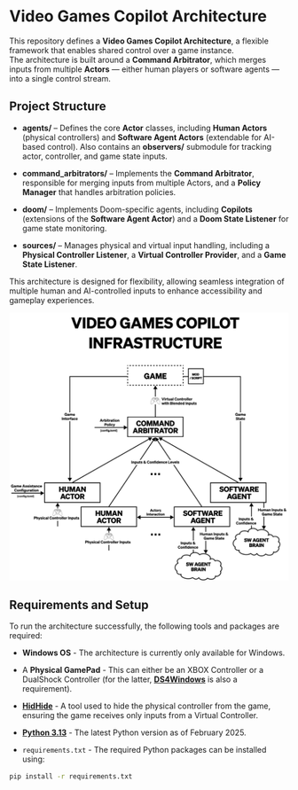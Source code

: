# Video Games Copilot Architecture

This repository defines a **Video Games Copilot Architecture**, a flexible framework that enables shared control over a game instance.   
The architecture is built around a **Command Arbitrator**, which merges inputs from multiple **Actors** — either human 
players or software agents — into a single control stream.

## Project Structure

- **agents/** – Defines the core **Actor** classes, including **Human Actors** (physical controllers) and **Software Agent Actors** (extendable for AI-based control). Also contains an **observers/** submodule for tracking actor, controller, and game state inputs.

- **command\_arbitrators/** – Implements the **Command Arbitrator**, responsible for merging inputs from multiple Actors, and a **Policy Manager** that handles arbitration policies.

- **doom/** – Implements Doom-specific agents, including **Copilots** (extensions of the **Software Agent Actor**) and a **Doom State Listener** for game state monitoring.

- **sources/** – Manages physical and virtual input handling, including a **Physical Controller Listener**, a **Virtual Controller Provider**, and a **Game State Listener**.

This architecture is designed for flexibility, allowing seamless integration of multiple human and AI-controlled inputs 
to enhance accessibility and gameplay experiences.

![Copilot Architecture](assets/architecture.png)

## Requirements and Setup

To run the architecture successfully, the following tools and packages are required:

- **Windows OS** - The architecture is currently only available for Windows.

- A **Physical GamePad** - This can either be an XBOX Controller or a DualShock Controller (for the latter, [**DS4Windows**](https://ds4-windows.com/) is also a requirement).

- [**HidHide**](https://ds4-windows.com/download/hidhide/) - A tool used to hide the physical controller from the game, ensuring the game receives only inputs from a Virtual Controller.

- [**Python 3.13**](https://www.python.org/downloads/release/python-3130/) - The latest Python version as of February 2025.

- ```requirements.txt``` - The required Python packages can be installed using:
```bash
pip install -r requirements.txt
```

